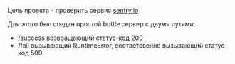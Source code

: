 Цель проекта - проверить сервис [sentry.io](https://sentry.io)

Для этого был создан простой bottle сервер с двумя путями:
- /success  возвращающий статус-код 200
- /fail     вызывающий RuntimeError, соответсвенно вызывающий статус-код 500
